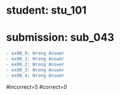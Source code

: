 # student: stu_101
# submission: sub_043

```diff
- ex08_0: Wrong Answer
- ex08_1: Wrong Answer
- ex08_2: Wrong Answer
- ex08_3: Wrong Answer
- ex08_4: Wrong Answer
```
#incorrect=5
#correct=0
